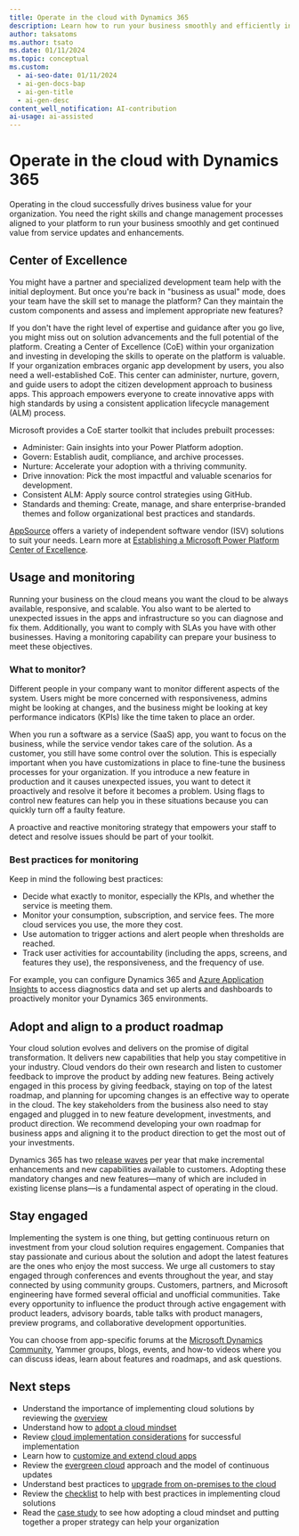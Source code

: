 ```yaml
---
title: Operate in the cloud with Dynamics 365
description: Learn how to run your business smoothly and efficiently in the cloud and take advantage of service updates and enhancements.
author: taksatoms
ms.author: tsato
ms.date: 01/11/2024
ms.topic: conceptual
ms.custom:
  - ai-seo-date: 01/11/2024
  - ai-gen-docs-bap
  - ai-gen-title
  - ai-gen-desc
content_well_notification: AI-contribution
ai-usage: ai-assisted
---
```


# Operate in the cloud with Dynamics 365

Operating in the cloud successfully drives business value for your organization. You need the right skills and change management processes aligned to your platform to run your business smoothly and get continued value from service updates and enhancements.

## Center of Excellence

You might have a partner and specialized development team help with the initial deployment. But once you're back in "business as usual" mode, does your team have the skill set to manage the platform? Can they maintain the custom components and assess and implement appropriate new features?

If you don't have the right level of expertise and guidance after you go live, you might miss out on solution advancements and the full potential of the platform. Creating a Center of Excellence (CoE) within your organization and investing in developing the skills to operate on the platform is valuable. If your organization embraces organic app development by users, you also need a well-established CoE. This center can administer, nurture, govern, and guide users to adopt the citizen development approach to business apps. This approach empowers everyone to create innovative apps with high standards by using a consistent application lifecycle management (ALM) process.

Microsoft provides a CoE starter toolkit that includes prebuilt processes:

- Administer: Gain insights into your Power Platform adoption.
- Govern: Establish audit, compliance, and archive processes.
- Nurture: Accelerate your adoption with a thriving community.
- Drive innovation: Pick the most impactful and valuable scenarios for development.
- Consistent ALM: Apply source control strategies using GitHub.
- Standards and theming: Create, manage, and share enterprise-branded themes and follow organizational best practices and standards.

[AppSource](https://appsource.microsoft.com/) offers a variety of independent software vendor (ISV) solutions to suit your needs. Learn more at [Establishing a Microsoft Power Platform Center of Excellence](/power-platform/guidance/adoption/coe).

## Usage and monitoring

Running your business on the cloud means you want the cloud to be always available, responsive, and scalable. You also want to be alerted to unexpected issues in the apps and infrastructure so you can diagnose and fix them. Additionally, you want to comply with SLAs you have with other businesses. Having a monitoring capability can prepare your business to meet these objectives.

### What to monitor?

Different people in your company want to monitor different aspects of the system. Users might be more concerned with responsiveness, admins might be looking at changes, and the business might be looking at key performance indicators (KPIs) like the time taken to place an order.

When you run a software as a service (SaaS) app, you want to focus on the business, while the service vendor takes care of the solution. As a customer, you still have some control over the solution. This is especially important when you have customizations in place to fine-tune the business processes for your organization. If you introduce a new feature in production and it causes unexpected issues, you want to detect it proactively and resolve it before it becomes a problem. Using flags to control new features can help you in these situations because you can quickly turn off a faulty feature.

A proactive and reactive monitoring strategy that empowers your staff to detect and resolve issues should be part of your toolkit.

### Best practices for monitoring

Keep in mind the following best practices:

- Decide what exactly to monitor, especially the KPIs, and whether the service is meeting them.
- Monitor your consumption, subscription, and service fees. The more cloud services you use, the more they cost.
- Use automation to trigger actions and alert people when thresholds are reached.
- Track user activities for accountability (including the apps, screens, and features they use), the responsiveness, and the frequency of use.

For example, you can configure Dynamics 365 and [Azure Application Insights](/azure/azure-monitor/app/app-insights-overview) to access diagnostics data and set up alerts and dashboards to proactively monitor your Dynamics 365 environments.

## Adopt and align to a product roadmap

Your cloud solution evolves and delivers on the promise of digital transformation. It delivers new capabilities that help you stay competitive in your industry. Cloud vendors do their own research and listen to customer feedback to improve the product by adding new features. Being actively engaged in this process by giving feedback, staying on top of the latest roadmap, and planning for upcoming changes is an effective way to operate in the cloud. The key stakeholders from the business also need to stay engaged and plugged in to new feature development, investments, and product direction. We recommend developing your own roadmap for business apps and aligning it to the product direction to get the most out of your investments.

Dynamics 365 has two [release waves](/dynamics365/release-plans/) per year that make incremental enhancements and new capabilities available to customers. Adopting these mandatory changes and new features&mdash;many of which are included in existing license plans&mdash;is a fundamental aspect of operating in the cloud.

## Stay engaged

Implementing the system is one thing, but getting continuous return on investment from your cloud solution requires engagement. Companies that stay passionate and curious about the solution and adopt the latest features are the ones who enjoy the most success. We urge all customers to stay engaged through conferences and events throughout the year, and stay connected by using community groups. Customers, partners, and Microsoft engineering have formed several official and unofficial communities. Take every opportunity to influence the product through active engagement with product leaders, advisory boards, table talks with product managers, preview programs, and collaborative development opportunities.

You can choose from app-specific forums at the [Microsoft Dynamics Community](https://community.dynamics.com/), Yammer groups, blogs, events, and how-to videos where you can discuss ideas, learn about features and roadmaps, and ask questions.

## Next steps

- Understand the importance of implementing cloud solutions by reviewing the [overview](implementing-cloud-solutions.md)
- Understand how to [adopt a cloud mindset](implementing-cloud-solutions-adopt-cloud-mindset.md)
- Review [cloud implementation considerations](implementing-cloud-solutions-cloud-implementation.md) for successful implementation
- Learn how to [customize and extend cloud apps](implementing-cloud-solutions-customize-extend-cloud-applications.md)
- Review the [evergreen cloud](implementing-cloud-solutions-evergreen-cloud.md) approach and the model of continuous updates
- Understand best practices to [upgrade from on-premises to the cloud](implementing-cloud-solutions-upgrade-from-onpremises-to-cloud.md)
- Review the [checklist](implementing-cloud-solutions-checklist.md) to help with best practices in implementing cloud solutions
- Read the [case study](implementing-cloud-solutions-case-study.md) to see how adopting a cloud mindset and putting together a proper strategy can help your organization
